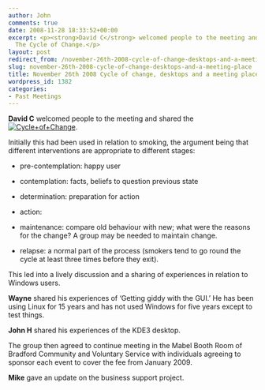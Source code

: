 ```yaml
---
author: John
comments: true
date: 2008-11-28 18:33:52+00:00
excerpt: <p><strong>David C</strong> welcomed people to the meeting and shared the
  The Cycle of Change.</p>
layout: post
redirect_from: /november-26th-2008-cycle-of-change-desktops-and-a-meeting-place
slug: november-26th-2008-cycle-of-change-desktops-and-a-meeting-place
title: November 26th 2008 Cycle of change, desktops and a meeting place
wordpress_id: 1382
categories:
- Past Meetings
---
```


**David C** welcomed people to the meeting and shared the [![Cycle+of+Change](http://www.bradlug.co.uk/wp-content/uploads/2014/01/Cycle+of+Change-300x225.jpg)](http://www.bradlug.co.uk/november-26th-2008-cycle-of-change-desktops-and-a-meeting-place/cycleofchange/). 




Initially this had been used in relation to smoking, the argument being that different interventions are appropriate to different stages:






  * pre-contemplation: happy user


  * contemplation: facts, beliefs to question previous state


  * determination: preparation for action


  * action:


  * maintenance: compare old behaviour with new; what were the reasons for the change? A group may be needed to maintain change.


  * relapse: a normal part of the process (smokers tend to go round the cycle at least three times before they exit).




This led into a lively discussion and a sharing of experiences in relation to Windows users.




**Wayne** shared his experiences of ‘Getting giddy with the GUI.’ He has been using Linux for 15 years and has not used Windows for five years except to test things.




**John H** shared his experiences of the KDE3 desktop.




The group then agreed to continue meeting in the Mabel Booth Room of Bradford Community and Voluntary Service with individuals agreeing to sponsor each event to cover the fee from January 2009.




**Mike** gave an update on the business support project.

